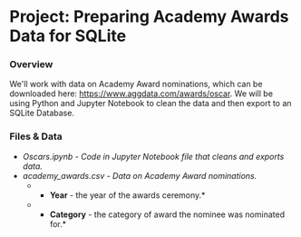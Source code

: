 # Project: Preparing Academy Awards Data for SQLite

### Overview

We'll work with data on Academy Award nominations, which can be downloaded here: https://www.aggdata.com/awards/oscar. We will be using Python and Jupyter Notebook to clean the data and then export to an SQLite Database.

### Files & Data

- *Oscars.ipynb - Code in Jupyter Notebook file that cleans and exports data.*
- *academy_awards.csv - Data on Academy Award nominations.*
  - * **Year** - the year of the awards ceremony.*
  - * **Category** - the category of award the nominee was nominated for.*

